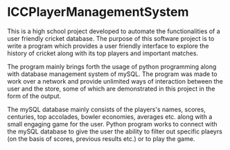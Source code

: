 # ICCPlayerManagementSystem

This is a high school project developed to automate the 
functionalities of a user friendly cricket database. 
The purpose of this software project is to write a 
program which provides a user friendly interface to explore the history of cricket along with its top players and important matches.

The program mainly brings forth the usage of python 
programming along with database management system of mySQL. 
The program was made to work over a network and provide 
unlimited ways of interaction between the user and the store, 
some of which are demonstrated in this project in the form of the output.

The mySQL database mainly consists of the players's names, scores, centuries, top accolades, bowler economies, averages etc. along with a small engaging game for the user. 
Python program works to connect with the mySQL database 
to give the user the ability to filter out specific plaeyrs (on the basis 
of scores, previous results etc.) or to play the game.
